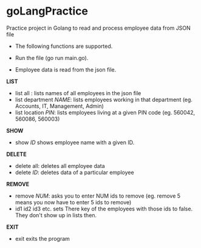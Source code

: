 # goLangPractice
Practice project in Golang to read and process employee data from JSON file

* The following functions are supported.

* Run the file (go run main.go).
* Employee data is read from the json file.

<b>LIST</b>
* list all : lists names of all employees in the json file
* list department <i>NAME</i>: lists employees working in that department (eg. Accounts, IT, Management, Admin)
 * list location <i>PIN</i>: lists employees living at a given PIN code (eg. 560042, 560086, 560003)
  
  <b>SHOW</b>
  
  * show <i>ID</i> shows employee name with a given ID.
  
  <b>DELETE</b>
  * delete all: deletes all employee data
  * delete <i>ID</i>: deletes data of a particular employee
  
  <b>REMOVE</b>
  * remove <i>NUM</i>: asks you to enter NUM ids to remove (eg. remove 5 means you now have to enter 5 ids to remove)
  * id1 id2 id3 etc. sets There key of the employees with those ids to false. They don't show up in lists then.
  
  <b>EXIT</b>
  * exit exits the program
  
  
